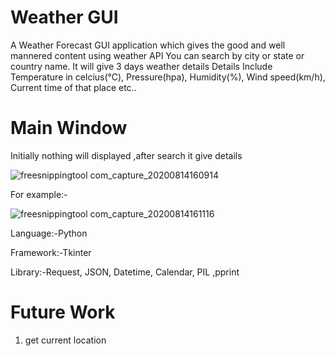 # Weather GUI
A Weather Forecast GUI application which gives the good and well mannered content using weather API
You can search by city or state or country name.
It will give 3 days weather details
Details Include Temperature in celcius(°C), Pressure(hpa), Humidity(%), Wind speed(km/h), Current time of that place etc..

# Main Window
Initially nothing will displayed ,after search it give details

![freesnippingtool com_capture_20200814160914](https://user-images.githubusercontent.com/58354473/90241374-8777ac00-de48-11ea-9295-71b94ad02058.png)

For example:-

![freesnippingtool com_capture_20200814161116](https://user-images.githubusercontent.com/58354473/90241507-ce65a180-de48-11ea-87a3-167134d7aada.png)

Language:-Python

Framework:-Tkinter

Library:-Request, JSON, Datetime, Calendar, PIL ,pprint

# Future Work
1. get current location
